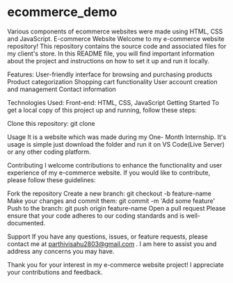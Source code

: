 # ecommerce_demo
Various components of ecommerce websites were made using HTML, CSS and JavaScript.
E-commerce Website
Welcome to my e-commerce website repository! This repository contains the source code and associated files for my client's store. In this README file, you will find important information about the project and instructions on how to set it up and run it locally.

Features:
User-friendly interface for browsing and purchasing products
Product categorization
Shopping cart functionality
User account creation and management
Contact information

Technologies Used:
Front-end: HTML, CSS, JavaScript
Getting Started
To get a local copy of this project up and running, follow these steps:

Clone this repository: git clone [<repository-url>](https://github.com/parthivisahu/ecommerce_demo/)

Usage
It is a website which was made during my One- Month Internship.
It's usage is simple just download the folder and run it on VS Code(Live Server) or any other coding platform.
  
Contributing
I welcome contributions to enhance the functionality and user experience of my e-commerce website. If you would like to contribute, please follow these guidelines:

Fork the repository
Create a new branch: git checkout -b feature-name
Make your changes and commit them: git commit -m 'Add some feature'
Push to the branch: git push origin feature-name
Open a pull request
Please ensure that your code adheres to our coding standards and is well-documented.

Support
If you have any questions, issues, or feature requests, please contact me at parthivisahu2803@gmail.com . I am here to assist you and address any concerns you may have.

Thank you for your interest in my e-commerce website project! I appreciate your contributions and feedback.
